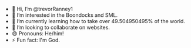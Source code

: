 - 👋 Hi, I’m @trevorRanney1
- 👀 I’m interested in the Boondocks and SML.
- 🌱 I’m currently learning how to take over 49.504950495% of the world.
- 💞️ I’m looking to collaborate on websites.
- 😄 Pronouns: He/him!
- ⚡ Fun fact: I'm God.

<!---
trevorRanney1/trevorRanney1 is a ✨ special ✨ repository because its `README.md` (this file) appears on your GitHub profile.
You can click the Preview link to take a look at your changes.
--->
